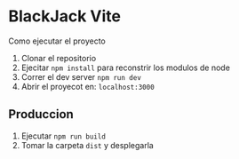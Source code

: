 # BlackJack Vite

Como ejecutar el proyecto

1. Clonar el repositorio
2. Ejecitar ```npm install``` para reconstrir los modulos de node
3. Correr el dev server ```npm run dev```
4. Abrir el proyecot en: ```localhost:3000```

## Produccion

1. Ejecutar ```npm run build```
2. Tomar la carpeta ```dist``` y desplegarla